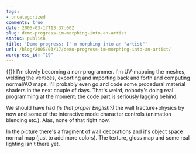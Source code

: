 ```yaml
---
tags:
- uncategorized
comments: true
date: 2005-03-17T13:37:00Z
slug: demo-progress-im-morphing-into-an-artist
status: publish
title: 'Demo progress: I''m morphing into an "artist"'
url: /blog/2005/03/17/demo-progress-im-morphing-into-an-artist/
wordpress_id: "19"
---
```


{{<imgright src="/img/blog/050317a.jpg">}}
I'm slowly becoming a non-programmer. I'm UV-mapping the meshes, welding the vertices, exporting and importing back and forth and computing normal/AO maps. I'll probably even go and code some procedural material shaders in the next couple of days. That's weird, nobody's doing real programming at the moment; the code part is seriously lagging behind.

We should have had _(is that proper English?)_ the wall fracture+physics by now and some of the interactive mode character controls (animation blending etc.). Alas, none of that right now.

In the picture there's a fragment of wall decorations and it's object space normal map (just to add more colors). The texture, gloss map and some real lighting isn't there yet.
